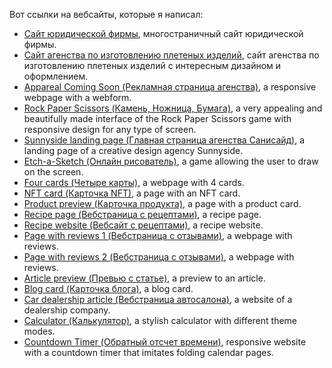 Вот ссылки на вебсайты, которые я написал:

* [Сайт юридической фирмы](https://neoscripter.github.io/legal_website_youdo/), многостраничный сайт юридической фирмы.
* [Сайт агенства по изготовлению плетеных изделий](https://neoscripter.github.io/knot_agency_website/), сайт агенства по изготовлению плетеных изделий с интересным дизайном и оформлением.
* [Appareal Coming Soon (Рекламная страница агенства)](https://neoscripter.github.io/website-portfolio/apparel-coming-soon/), a responsive webpage with a webform.
* [Rock Paper Scissors (Камень, Ножница, Бумага)](https://neoscripter.github.io/website-portfolio/rock-paper-scissors-game/), a very appealing and beautifully made interface of the Rock Paper Scissors game with responsive design for any type of screen.
* [Sunnyside landing page (Главная страница агенства Санисайд)](https://neoscripter.github.io/website-portfolio/sunnyside-agency-landing-page/), a landing page of a creative design agency Sunnyside.
* [Etch-a-Sketch (Онлайн рисователь)](https://neoscripter.github.io/website-portfolio/etch-a-sketch/), a game allowing the user to draw on the screen.
* [Four cards (Четыре карты)](https://neoscripter.github.io/website-portfolio/four-cards/), a webpage with 4 cards.
* [NFT card (Карточка NFT)](https://neoscripter.github.io/website-portfolio/nft-card/), a page with an NFT card.
* [Product preview (Карточка продукта)](https://neoscripter.github.io/website-portfolio/product-preview/), a page with a product card.
* [Recipe page (Вебстраница с рецептами)](https://neoscripter.github.io/website-portfolio/recipe-page/), a recipe page.
* [Recipe website (Вебсайт с рецептами)](https://neoscripter.github.io/website-portfolio/recipe-website/), a recipe website.
* [Page with reviews 1 (Вебстраница с отзывами)](https://neoscripter.github.io/website-portfolio/social-proof-page/), a webpage with reviews.
* [Page with reviews 2 (Вебстраница с отзывами)](https://neoscripter.github.io/website-portfolio/testimonials-page/), a webpage with reviews.
* [Article preview (Превью с статье)](https://neoscripter.github.io/website-portfolio/article-preview/), a preview to an article.
* [Blog card (Карточка блога)](https://neoscripter.github.io/website-portfolio/blog-card/), a blog card.
* [Car dealership article (Вебстраница автосалона)](https://neoscripter.github.io/website-portfolio/car-article/), a website of a dealership company.
* [Calculator (Калькулятор)](https://neoscripter.github.io/website-portfolio/calculator-app/), a stylish calculator with different theme modes.
* [Countdown Timer (Обратный отсчет времени)](https://neoscripter.github.io/website-portfolio/countdown-timer/), responsive website with a countdown timer that imitates folding calendar pages.